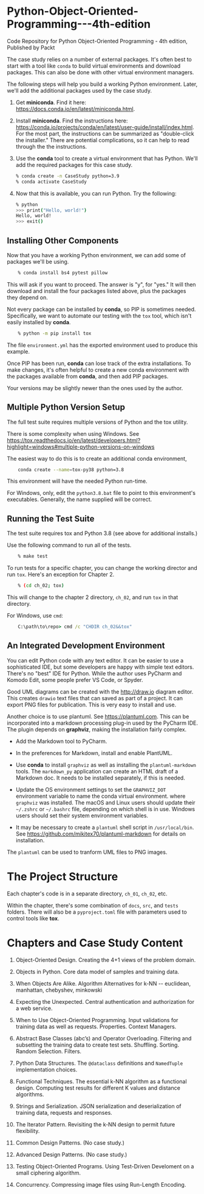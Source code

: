 # Python-Object-Oriented-Programming---4th-edition
Code Repository for Python Object-Oriented Programming - 4th edition, Published by Packt

The case study relies on a number of external packages. 
It's often best to start with a tool like `conda`
to build virtual environments and download packages. 
This can also be done with other virtual environment managers.

The following steps will help you build a working Python environment. Later, we'll add the additional
packages used by the case study.

1. Get **miniconda**. Find it here: https://docs.conda.io/en/latest/miniconda.html.

2. Install **miniconda**. Find the instructions here: https://conda.io/projects/conda/en/latest/user-guide/install/index.html.
   For the most part, the instructions can be summarized as "double-click the installer."
   There are potential complications, so it can help to read through the the instructions.

3. Use the **conda** tool to create a virtual environment that has Python. We'll add the required packages for this case study.

   ```sh
   % conda create -n CaseStudy python=3.9
   % conda activate CaseStudy
   ```

4. Now that this is available, you can run Python. Try the following:

    ```sh
    % python
    >>> print("Hello, world!")
    Hello, world!
    >>> exit()
   ```
   
## Installing Other Components

Now that you have a working Python environment, we can add some of packages we'll be using.

```sh
    % conda install bs4 pytest pillow
```

This will ask if you want to proceed. The answer is "y", for "yes." It will then download
and install the four packages listed above, plus the packages they depend on.

Not every package can be installed by **conda**, so PIP is sometimes needed. Specifically,
we want to automate our testing with the `tox` tool, which isn't easily installed by **conda**.

```sh
    % python -m pip install tox
```

The file `environment.yml` has the exported environment used to produce this example.

Once PIP has been run, **conda** can lose track of the extra installations. To make
changes, it's often helpful to create a new conda environment with the packages available
from **conda**, and then add PIP packages.

Your versions may be slightly newer than the ones used by the author.

## Multiple Python Version Setup

The full test suite requires multiple versions of Python and the tox utility.

There is some complexity when using Windows.
See https://tox.readthedocs.io/en/latest/developers.html?highlight=windows#multiple-python-versions-on-windows

The easiest way to do this is to create an additional conda environment,

```sh
    conda create --name=tox-py38 python=3.8
```

This environment will have the needed Python run-time.

For Windows, only, edit the `python3.8.bat` file to point to
this environment's executables. Generally, the name supplied will
be correct.

## Running the Test Suite

The test suite requires tox and Python 3.8 (see above for additional installs.)

Use the following command to run all of the tests.

```sh
    % make test
```

To run tests for a specific chapter, you can change the
working director and run `tox`. Here's an exception for
Chapter 2.

```sh
    % (cd ch_02; tox)
```

This will change to the chapter 2 directory, `ch_02`,
and run `tox` in that directory.

For Windows, use `cmd`:

```cmd
    C:\path\to\repo> cmd /c "CHDIR ch_02&&tox"
```


## An Integrated Development Environment

You can edit Python code with any text editor. It can be easier to use
a sophisticated IDE, but some developers are happy with simple text editors.
There's no "best" IDE for Python. While the author uses PyCharm and Komodo Edit, some people
prefer VS Code, or Spyder.

Good UML diagrams can be created with the http://draw.io diagram editor. This creates
`drawio` text files that can saved as part of a project. It can export PNG files for publication.
This is very easy to install and use.

Another  choice is to use plantuml. See https://plantuml.com. This can be incorporated
into a markdown processing plug-in used by the PyCharm IDE.
The plugin depends on **graphviz**, making the installation fairly complex.

- Add the Markdown tool to PyCharm.

- In the preferences for Markdown, install and enable PlantUML.

- Use **conda** to install `graphviz` as well as installing the `plantuml-markdown` tools.
  The `markdown_py` application can create an HTML draft of a Markdown doc. 
  It needs to be installed separately, if this is needed.

- Update the OS environment settings to set the `GRAPHVIZ_DOT` environment variable to name the conda virtual environment.
  where `graphviz` was installed.
  The macOS and Linux users should update their `~/.zshrc` or `~/.bashrc` file, depending on which shell is in use.
  Windows users should set their system environment variables.

- It may be necessary to create a `plantuml` shell script in `/usr/local/bin`. 
  See https://github.com/mikitex70/plantuml-markdown for details on installation.

The `plantuml` can be used to tranform UML files to PNG images.

The Project Structure
=====================

Each chapter's code is in a separate directory, `ch_01`, `ch_02`, etc.

Within the chapter, there's some combination of `docs`, `src`, and `tests` folders.
There will also be a `pyproject.toml` file with parameters used to control tools
like **tox**.

Chapters and Case Study Content
===============================

1.  Object-Oriented Design.
    Creating the 4+1 views of the problem domain.

2.  Objects in Python.
    Core data model of samples and training data.

3.  When Objects Are Alike.
    Algorithm Alternatives for k-NN -- euclidean, manhattan, chebyshev, minkowski

4.  Expecting the Unexpected.
    Central authentication and authorization for a web service.

5.  When to Use Object-Oriented Programming.
    Input validations for training data as well as requests.
    Properties. Context Managers.

6.  Abstract Base Classes (abc’s) and Operator Overloading.
    Filtering and subsetting the training data to create test sets. Shuffling. Sorting. Random Selection. Filters.

7.  Python Data Structures.
    The ``@dataclass`` definitions and ``NamedTuple`` implementation choices.

8.  Functional Techniques.
    The essential k-NN algorithm as a functional design.
    Computing test results for different K values and distance algorithms.

9.  Strings and Serialization.
    JSON serialization and deserialization of training data, requests and responses.

10. The Iterator Pattern.
    Revisiting the k-NN design to permit future flexibility.

11. Common Design Patterns. (No case study.)

12. Advanced Design Patterns. (No case study.)

13. Testing Object-Oriented Programs.
    Using Test-Driven Develoment on a small ciphering algorithm.
    
14. Concurrency.
    Compressing image files using Run-Length Encoding.
